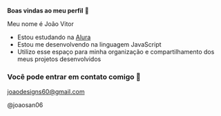 **Boas vindas ao meu perfil** 💙

Meu nome é João Vitor

- Estou estudando na [Alura](https://www.alura.com.br)
- Estou me desenvolvendo na linguagem JavaScript
- Utilizo esse espaço para minha organização e compartilhamento dos meus projetos desenvolvidos

### Você pode entrar em contato comigo 📮

joaodesigns60@gmail.com

@joaosan06
